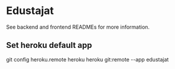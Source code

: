 # Edustajat

See backend and frontend READMEs for more information.


## Set heroku default app
git config heroku.remote heroku
heroku git:remote --app edustajat
